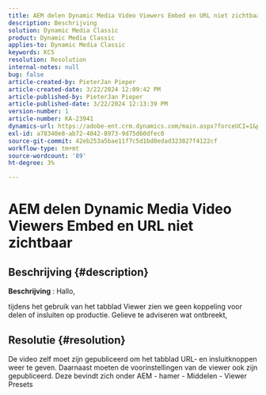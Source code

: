 ```yaml
---
title: AEM delen Dynamic Media Video Viewers Embed en URL niet zichtbaar
description: Beschrijving
solution: Dynamic Media Classic
product: Dynamic Media Classic
applies-to: Dynamic Media Classic
keywords: KCS
resolution: Resolution
internal-notes: null
bug: false
article-created-by: PieterJan Pieper
article-created-date: 3/22/2024 12:09:42 PM
article-published-by: PieterJan Pieper
article-published-date: 3/22/2024 12:13:39 PM
version-number: 1
article-number: KA-23941
dynamics-url: https://adobe-ent.crm.dynamics.com/main.aspx?forceUCI=1&pagetype=entityrecord&etn=knowledgearticle&id=c851a20d-45e8-ee11-904d-6045bd006295
exl-id: a78340e8-ab72-4042-8973-9d75d60dfec0
source-git-commit: 42eb253a5bae11f7c5d1bd0edad323827f4122cf
workflow-type: tm+mt
source-wordcount: '89'
ht-degree: 3%

---
```


# AEM delen Dynamic Media Video Viewers Embed en URL niet zichtbaar

## Beschrijving {#description}


<b>Beschrijving</b> : Hallo,

tijdens het gebruik van het tabblad Viewer zien we geen koppeling voor delen of insluiten op productie. Gelieve te adviseren wat ontbreekt,


## Resolutie {#resolution}


De video zelf moet zijn gepubliceerd om het tabblad URL- en insluitknoppen weer te geven. Daarnaast moeten de voorinstellingen van de viewer ook zijn gepubliceerd. Deze bevindt zich onder AEM - hamer - Middelen - Viewer Presets
